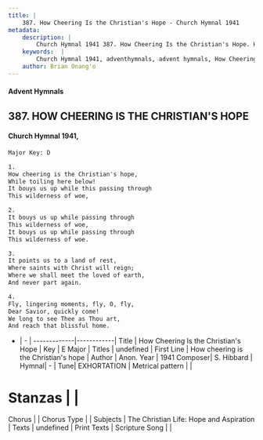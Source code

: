 ```yaml
---
title: |
    387. How Cheering Is the Christian's Hope - Church Hymnal 1941
metadata:
    description: |
        Church Hymnal 1941 387. How Cheering Is the Christian's Hope. How cheering is the Christian's hope, While toiling here below! It bouys us up while this passing through This wilderness of woe, 
    keywords:  |
        Church Hymnal 1941, adventhymnals, advent hymnals, How Cheering Is the Christian's Hope, How cheering is the Christian's hope. 
    author: Brian Onang'o
---
```


#### Advent Hymnals
## 387. HOW CHEERING IS THE CHRISTIAN'S HOPE
####  Church Hymnal 1941,

```txt
Major Key: D

1.
How cheering is the Christian's hope,
While toiling here below!
It bouys us up while this passing through
This wilderness of woe,

2.
It bouys us up while passing through
This wilderness of woe,
It bouys us up while passing through
This wilderness of woe.

3.
It points us to a land of rest,
Where saints with Christ will reign;
Where we shall meet the loved of earth,
And never part again.

4.
Fly, lingering moments, fly, O, fly,
Dear Savior, quickly come!
We long to see Thee as Thou art,
And reach that blissful home.

```

- |   -  |
-------------|------------|
Title | How Cheering Is the Christian's Hope |
Key | E Major |
Titles | undefined |
First Line | How cheering is the Christian's hope |
Author | Anon.
Year | 1941
Composer| S. Hibbard |
Hymnal|  - |
Tune| EXHORTATION |
Metrical pattern | |
# Stanzas |  |
Chorus |  |
Chorus Type |  |
Subjects | The Christian Life: Hope and Aspiration |
Texts | undefined |
Print Texts | 
Scripture Song |  |
    
